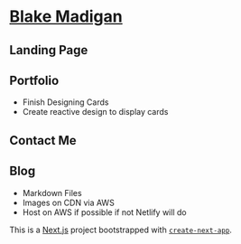 # [Blake Madigan]()

## Landing Page

## Portfolio

- Finish Designing Cards
- Create reactive design to display cards

## Contact Me

## Blog

- Markdown Files
- Images on CDN via AWS
- Host on AWS if possible if not Netlify will do

This is a [Next.js](https://nextjs.org/) project bootstrapped with [`create-next-app`](https://github.com/vercel/next.js/tree/canary/packages/create-next-app).

